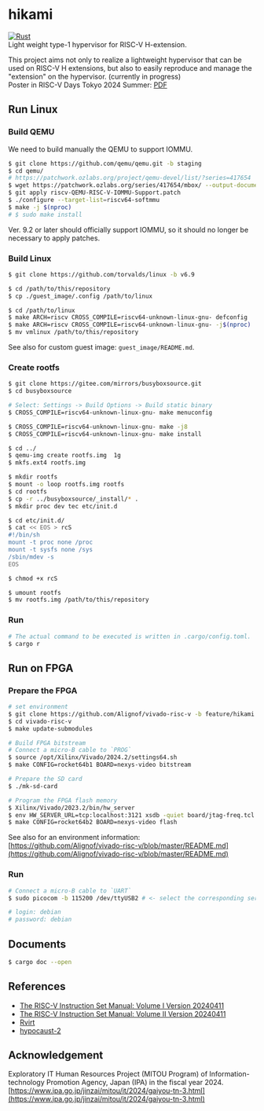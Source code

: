 # hikami
[![Rust](https://github.com/Alignof/hikami/actions/workflows/rust.yml/badge.svg)](https://github.com/Alignof/hikami/actions/workflows/rust.yml)  
Light weight type-1 hypervisor for RISC-V H-extension.

This project aims not only to realize a lightweight hypervisor that can be used on RISC-V H extensions, but also to easily reproduce and manage the "extension" on the hypervisor. (currently in progress)  
Poster in RISC-V Days Tokyo 2024 Summer: [PDF](https://riscv.or.jp/wp-content/uploads/RV-Days_Tokyo_2024_Summer_paper_9.pdf)

## Run Linux
### Build QEMU
We need to build manually the QEMU to support IOMMU.  
```sh
$ git clone https://github.com/qemu/qemu.git -b staging
$ cd qemu/
# https://patchwork.ozlabs.org/project/qemu-devel/list/?series=417654
$ wget https://patchwork.ozlabs.org/series/417654/mbox/ --output-document riscv-QEMU-RISC-V-IOMMU-Support.patch
$ git apply riscv-QEMU-RISC-V-IOMMU-Support.patch
$ ./configure --target-list=riscv64-softmmu
$ make -j $(nproc)
# $ sudo make install
```
Ver. 9.2 or later should officially support IOMMU, so it should no longer be necessary to apply patches.

### Build Linux
```sh
$ git clone https://github.com/torvalds/linux -b v6.9

$ cd /path/to/this/repository
$ cp ./guest_image/.config /path/to/linux

$ cd /path/to/linux
$ make ARCH=riscv CROSS_COMPILE=riscv64-unknown-linux-gnu- defconfig
$ make ARCH=riscv CROSS_COMPILE=riscv64-unknown-linux-gnu- -j$(nproc)
$ mv vmlinux /path/to/this/repository
```
See also for custom guest image: `guest_image/README.md`.

### Create rootfs
```sh
$ git clone https://gitee.com/mirrors/busyboxsource.git
$ cd busyboxsource

# Select: Settings -> Build Options -> Build static binary
$ CROSS_COMPILE=riscv64-unknown-linux-gnu- make menuconfig

$ CROSS_COMPILE=riscv64-unknown-linux-gnu- make -j8
$ CROSS_COMPILE=riscv64-unknown-linux-gnu- make install

$ cd ../
$ qemu-img create rootfs.img  1g
$ mkfs.ext4 rootfs.img

$ mkdir rootfs
$ mount -o loop rootfs.img rootfs
$ cd rootfs
$ cp -r ../busyboxsource/_install/* .
$ mkdir proc dev tec etc/init.d

$ cd etc/init.d/
$ cat << EOS > rcS
#!/bin/sh
mount -t proc none /proc
mount -t sysfs none /sys
/sbin/mdev -s
EOS

$ chmod +x rcS

$ umount rootfs
$ mv rootfs.img /path/to/this/repository

```

### Run
```sh
# The actual command to be executed is written in .cargo/config.toml.
$ cargo r
```

## Run on FPGA
### Prepare the FPGA
```sh
# set environment
$ git clone https://github.com/Alignof/vivado-risc-v -b feature/hikami
$ cd vivado-risc-v
$ make update-submodules

# Build FPGA bitstream
# Connect a micro-B cable to `PROG`
$ source /opt/Xilinx/Vivado/2024.2/settings64.sh
$ make CONFIG=rocket64b1 BOARD=nexys-video bitstream

# Prepare the SD card
$ ./mk-sd-card

# Program the FPGA flash memory
$ Xilinx/Vivado/2023.2/bin/hw_server
$ env HW_SERVER_URL=tcp:localhost:3121 xsdb -quiet board/jtag-freq.tcl
$ make CONFIG=rocket64b2 BOARD=nexys-video flash
```

See also for an environment information: [https://github.com/Alignof/vivado-risc-v/blob/master/README.md](https://github.com/Alignof/vivado-risc-v/blob/master/README.md)

### Run
```sh
# Connect a micro-B cable to `UART`
$ sudo picocom -b 115200 /dev/ttyUSB2 # <- select the corresponding serial port 

# login: debian
# password: debian
```

## Documents
```sh
$ cargo doc --open
```

## References
- [The RISC-V Instruction Set Manual: Volume I Version 20240411](https://github.com/riscv/riscv-isa-manual/releases/download/20240411/unpriv-isa-asciidoc.pdf)
- [The RISC-V Instruction Set Manual: Volume II Version 20240411](https://github.com/riscv/riscv-isa-manual/releases/download/20240411/priv-isa-asciidoc.pdf)
- [Rvirt](https://github.com/mit-pdos/RVirt)
- [hypocaust-2](https://github.com/KuangjuX/hypocaust-2)

## Acknowledgement
Exploratory IT Human Resources Project (MITOU Program) of Information-technology Promotion Agency, Japan (IPA) in the fiscal year 2024.  
[https://www.ipa.go.jp/jinzai/mitou/it/2024/gaiyou-tn-3.html](https://www.ipa.go.jp/jinzai/mitou/it/2024/gaiyou-tn-3.html)
